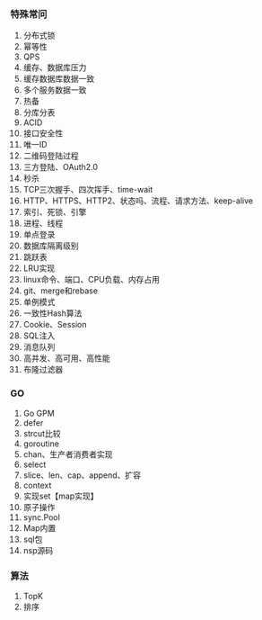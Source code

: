 ### 特殊常问

1.  分布式锁
2.  幂等性
3.  QPS
4.  缓存、数据库压力
5.  缓存数据库数据一致
6.  多个服务数据一致
7.  热备
8.  分库分表
9.  ACID
10.  接口安全性
11.  唯一ID
12.  二维码登陆过程
13.  三方登陆、OAuth2.0
14.  秒杀
15.  TCP三次握手、四次挥手、time-wait
16.  HTTP、HTTPS、HTTP2、状态吗、流程、请求方法、keep-alive
17.  索引、死锁、引擎
18.  进程、线程
19.  单点登录
20.  数据库隔离级别
21.  跳跃表
22.  LRU实现
23.  linux命令、端口、CPU负载、内存占用
24.  git、merge和rebase
25.  单例模式
26.  一致性Hash算法
27.  Cookie、Session
28.  SQL注入
29.  消息队列
30.  高并发、高可用、高性能
31.  布隆过滤器

### GO

1.  Go GPM
2.  defer
3.  strcut比较
4.  goroutine
5.  chan、生产者消费者实现
6.  select
7.  slice、len、cap、append、扩容
8.  context
9.  实现set【map实现】
10.  原子操作
11.  sync.Pool
12.  Map内置
13.  sql包
14.  nsp源码

### 算法

1.  TopK
2.  排序

